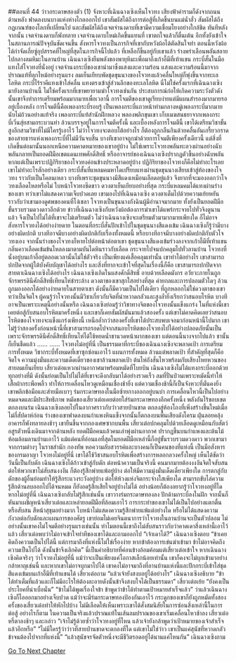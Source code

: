 ##ตอนที่ 44 ว่าวกระดาษสองตัว (1)
จังหวะที่เฉินฉางเซิงเห็นโจวทง เสียงฟ้าคำรามก็ดังจากถนนด้านหลัง ฟาดลงบนบางแห่งห่างไกลออกไป
เขาสัมผัสได้ถึงการต่อสู้ที่เกิดขึ้นบนแม่น้ำลั่ว สัมผัสได้ถึงกฎเกณฑ์ของโลกที่เปลี่ยนไป และสัมผัสได้ถึงเจตจำนงดาบที่เขามีความเชื่อมโยงอย่างใกล้ชิด
ทันทีหลังจากนั้น เจตจำนงดาบก็พังทลาย เจตจำนงดาบใหม่เกิดขึ้นแทนที่
เขาตกใจแล้วก็ตื่นเต้น อีกทั้งยังเข้าใจในสถานการณ์ปัจจุบันชัดเจนขึ้น
สังหารโจวทงเป็นภารกิจที่เขากับหวังผ้อได้ตัดสินใจทำ ตอนนี้หวังผ้อได้กำจัดเถี่ยซู่อุปสรรคที่ใหญ่ที่สุดในภารกิจนี้ไปแล้ว ที่เหลือก็ขึ้นอยู่กับเขาแล้ว
ร่างพร่าเลือนพลันสลายไปกลางลมหิมะในลานบ้าน
เฉินฉางเซิงยืมพลังของพายุหิมะเพื่อมาถึงเก้าอี้มีที่เท้าแขน กระบี่สั้นในมือแทงใส่โจวทงที่นั่งอยู่
เจตจำนงกระบี่ของเขานำมาซึ่งแสงและความร้อน
แสงและความร้อนนี้มาจากปราณแท้ที่ลุกไหม้อย่างรุนแรง
ลมเย็นเยียบพัดชุดขุนนางของโจวทงแล้วคลื่นใหญ่ก็พุ่งขึ้นจากทะเลโลหิต
กระบี่ไร้ราคีแทงเข้าใส่คลื่น แทงตรงเข้าสู่ส่วนลึกของทะเลโลหิต
นี่ไม่ใช่ครั้งแรกที่เฉินฉางเซิงมายังลานบ้านนี้ ไม่ใช่ครั้งแรกที่เขาพยายามฆ่าโจวทงเช่นกัน
ประสบการณ์ก่อให้เกิดความระวังตัวดังนั้นเขาจึงทำการเตรียมพร้อมมากมายเพื่อเวลานี้
การโจมตีของเขาดูเรียบง่ายแต่มีแผนสำรองมากมายรออยู่เบื้องหลัง
การโจมตีนี้คือเพลงกระบี่รอบรู้ เป็นเพลงกระบี่แถวหน้าท่ามกลางหมู่เพลงกระบี่มากมายนับไม่ถ้วนอย่างแท้จริง
เพลงกระบี่แท้สำนักฝึกหลวง พลองพลิกขุนเขา เก็บเมฆสนธยาจากเพลงกระบี่เวิ่นสุ่ยสามกระบวนท่า ล้วนบรรจุอยู่ในการโจมตีครั้งนี้
และเบื้องหลังการโจมตีนี้ เขาได้เตรียมวิชาขั้นสูงอีกสามวิชาที่ไม่มีใครรู้เอาไว้
ไม่ว่าโจวทงจะตอบโต้อย่างไร ก็ต้องถูกกลืนกินด้วยคลื่นอันเกรี้ยวกราดของสายธารแห่งเพลงกระบี่ที่ไม่มีวันจบสิ้น
บางทีเขาอาจถูกฆ่าด้วยการโจมตีเพียงครั้งเดียวนี้
แต่สิ่งที่เกิดขึ้นต่อมานั้นนอกเหนือความคาดหมายของเขาอยู่บ้าง
ไม่ใช่เพราะโจวทงพลันทะลวงผ่านอย่างฉับพลันกลายเป็นยอดฝีมือเขตแดนเทพศักดิ์สิทธิ์
หรืออาจารย์ของเฉินฉางเซิงปรากฏตัวขึ้นอย่างฉับพลัน
หากแต่เป็นเพราะปฏิกิริยาของโจวทงค่อนข้างประหลาดอยู่บ้าง
ปฏิกิริยาของโจวทงก็คือไม่ทำอะไรเลย
เขาไม่ทำอะไรสักอย่างเดียว
กระบี่สั้นที่แหลมคมหาใดเปรียบแทงผ่านชุดขุนนางเสียบเข้าสู่ท้องของโจวทง ราวกับเป็นโคลนเหลว
บางทีเพราะชุดขุนนางมีสีแดงเหมือนเลือดอยู่แล้ว จึงยากที่จะมองออกว่าโจวทงเลือดไหลหรือไม่
ใบหน้าโจวทงซีดขาว ดวงตาเย็นเยียบอย่างที่สุด กระบี่แหลมคมได้แทงผ่านร่างของเขา ทว่าเขาไม่แสดงความเจ็บปวดเลย
เขามองไปที่เฉินฉางเซิง ดวงตาเต็มไปด้วยความเย้ยหยันราวกับว่าเขามองดูศพของคนที่โง่เขลา
โจวทงเป็นขุนนางกังฉินผู้มีอำนาจมากมาย ทั้งยังเป็นยอดฝีมือขั้นรวบรวมดวงดาวอีกด้วย
ข่าวที่เฉินฉางเซิงกับหวังผ้อต้องการฆ่าเขาได้แพร่กระจายไปทั่วจิงตูนานแล้ว จึงเป็นไปไม่ได้ที่เขาจะไม่เตรียมตัว
ไม่ว่าเฉินฉางเซิงจะเตรียมตัวมามากมายเพียงใด ก็ไม่อาจสังหารโจวทงได้อย่างง่ายดาย
ในตอนที่กระบี่สั่นปักเข้าไปในชุดขุนนางสีแดงเข้ม เฉินฉางเซิงก็รู้ว่ามีบางอย่างผิดปกติ
บางทีอาจมีบางอย่างผิดปกติกับเรื่องทั้งหมดนี้ หรือบางทีอาจมีบางอย่างผิดปกติกับตัวโจวทงเอง
จากนั้นร่างของโจวทงก็หายไปต่อหน้าต่อตาเขา
ชุดขุนนางสีแดงเข้มร่วงลงจากเก้าอี้มีที่เท้าแขน
กลิ่นคาวเลือดเข้มข้นไหลลงมาตามบันไดหินราวกับเลือด กระจายไปจนปกคลุมไปทั่วลานบ้าน
โจวทงที่นั่งอยู่บนเก้าอี้อยู่ตลอดเวลานั้นไม่ใช่ตัวจริง เป็นเพียงแค่เสื้อคลุมเท่านั้น
เขาทำได้อย่างไร เขาสามารถปกปิดจากผู้ใต้บังคับบัญชาได้อย่างไร และสิ่งที่ยากจะเข้าใจที่สุดในเรื่องนี้ก็คือ เขาสามารถปกปิดจากสายตาเฉินฉางเซิงได้อย่างไร
เฉินฉางเซิงเกิดในแสงศักดิ์สิทธิ์ อาบด้วยเลือดมังกร อวัยวะภายในถูกจักรพรรดินีศักดิ์สิทธิ์เทียนไห่ชำระล้าง ดวงตาของเขาสุกใสอย่างที่สุด ค่ายกลและการปลอมตัวใดๆ ล้วนถูกมองออกได้อย่างง่ายดายในสายตาเขา
ดังนั้นก็มีความเป็นไปได้เดียว ที่ถูกหลอกไม่ใช่ดวงตาของเขาทว่าเป็นจิตใจ
ผู้คนรู้ว่าโจวทงนั้นมีวิชาเกี่ยวกับจิตที่น่าหวาดกลัวและสูงล้ำยิ่งเรียกว่าสนอบโรหิต
บางทีอาจเป็นเพราะเหตุนี้อย่างนั้นหรือ
เฉินฉางเซิงย่อมรู้ว่าวิชาทางจิตของโจวทงนั้นแข็งแกร่ง ในที่แห่งนี้เขาเคยต่อสู้กับสนอบโรหิตมาครั้งหนึ่ง และเขาก็เคยสัมผัสมันมาแล้วสองครั้ง
แต่เขาไม่คาดคิดเลยว่าสนอบโรหิตของโจวทงจะแข็งแกร่งเพียงนี้ เหนือล้ำกว่าสองครั้งที่เขาได้ประสบพบเจอมาก่อนหน้านี้ไปมาก
เขาไม่รู้ว่าสองครั้งก่อนหน้านี้ที่เขาสามารถรอดไปจากสนอบโรหิตของโจวทงไปได้อย่างปลอดภัยนั้นเป็นเพราะจักรพรรดินีศักดิ์สิทธิ์เทียนไห่ได้ใช้หยดน้ำชานวดหน้าผากของเขา
แต่ตอนนี้นางจากไปแล้ว ชานั้นก็เย็นชืดแล้ว
……
……
โจวทงไม่อยู่ที่นี่
เป็นธรรมดาที่กระบี่ของเฉินฉางเซิงจะพลาดเป้า
การเตรียมการทั้งหมด วิชากระบี่ทั้งหมดที่เขาซุกซ่อนเอาไว้ แผนการทั้งหมด ล้วนแต่พลาดเป้า
ที่สำคัญที่สุดก็คือจิตใจ ความมุ่งมั่นและความเด็ดเดี่ยวของเขาล้วนพลาดเป้า
ต้นไห่ถังสั่นไหวพร้อมกับเสียงโหยหวนของสายลมเย็นเยียบ เสี่ยวเต๋อแหวกผ่านอากาศมาพร้อมหมัดที่โบยบิน
เฉินฉางเซิงไม่ได้แทงกระบี่ออกด้วยทุกอย่างที่มี ดังนั้นย่อมเป็นไปไม่ได้ที่เขาจะดึงกลับมาได้อย่างรวดเร็ว
ลมที่ปั่นป่วนเพราะหมัดนี้ทำให้เสื้อผ้ากระพือพลิ้ว ทำให้การเคลื่อนไหวดูเหมือนเชื่องช้ายิ่ง
แต่ความเชื่องช้านี้ก็เป็นจังหวะที่มั่นคงยิ่ง
เขาพลิกข้อมือและส่ายมือเบาๆ ร่มกระดาษทองในมือซ้ายกางออกอยู่บนบ่า
การเคลื่อนไหวนี้เป็นไปอย่างหมดจดและมีประสิทธิภาพ
หมัดของเสี่ยวเต๋อเคยต่อยใส่ร่มกระดาษทองอีกครั้งหนึ่ง พลังอันไร้ขอบเขตตกลงบนร่ม
เฉินฉางเซิงลอยไปในอากาศราวกับว่าวสายป่านขาด ตกลงสู่ห้องโถงที่เพิ่งสร้างขึ้นใหม่เมื่อไม่กี่สัปดาห์ก่อน
ร่างของเขาฟาดลงบนกำแพงหินแข็งจากนั้นก็ตกลงบนพื้นเสียงดังโครม
ฝุ่นลอยคลุ้ง อาคารก็พังทลายลงช้าๆ
เขายืนขึ้นจากกองเศษซากบนพื้น
เสี่ยวเต๋อปกคลุมไปด้วยเลือดดูเหมือนกับสัตว์อสูรตัวหนึ่งเดินมาจากด้านหลัง
ยอดฝีมือคนแล้วคนเล่าพุ่งผ่านอากาศ ปรากฏขึ้นบนกำแพงและต้นไม้ห้อมล้อมลานบ้านเอาไว้
แม้แต่คนที่อ่อนแอที่สุดในยอดฝีมือเหล่านี้ก็อยู่ขั้นรวบรวมดวงดาว
พวกเขามาจากกรมต่างๆ ในราชสำนัก กองทัพ หอความลับสวรรค์และบางคนก็เป็นคนของที่แห่งนี้ เป็นมือสังหารของกรมอาญา
โจวทงไม่อยู่ที่นี่
เขาได้ใช้วิชาสนอบโรหิตเพื่อสร้างการหลอกลวงครั้งใหญ่
เห็นได้ชัดว่าวันนี้เป็นกับดัก
เฉินฉางเซิงได้ก้าวเข้าสู่กับดัก
ต่อหน้าความเป็นจริงนี้ คนมากมายต้องงงงันจิตใจสับสน
ต่อให้พวกเขาไม่สับสนงงงัน ก็ต้องรู้สึกพ่ายแพ้อยู่บ้าง
ต่อให้มีความมุ่งมั่นเด็ดเดี่ยวเพียงใด การตกสู่กับดักของผู้อื่นย่อมทำให้รู้สึกระแวงระวังอยู่บ้าง
ต่อให้ห้วงแห่งจิตกระจ่างใสเพียงใด สามารถขับไล่ความรู้สึกด้านลบออกไปได้จนหมด ก็ยังอดรู้สึกเสียใจอยู่บ้างไม่ได้ อย่างน้อยก็ต้องอยากรู้ว่าโจวทงอยู่ที่ใดหากไม่อยู่ที่นี่
เฉินฉางเซิงกลับไม่รู้สึกเช่นนั้น
เขาวางร่มกระดาษทองลง ปักด้ามกระบี่ลงในฝัก จากนั้นก็หันมาเผชิญหน้าเสี่ยวเต๋อและเหล่ายอดฝีมือที่ล้อมเอาไว้
การกระทำของเขาไม่ได้เป็นไปอย่างแตกตื่นหรือสับสน สีหน้าสุขุมอย่างมาก ใบหน้าไม่แสดงความรู้สึกพ่ายแพ้แต่อย่างใด หรือไม่ได้แสดงความกังวลต่อกับดักและแผนการของศัตรู
เขาย่อมไม่เคยจินตนาการว่าโจวทงในลานบ้านจะเป็นตัวปลอม ไม่อย่างนั้นเขาคงไม่โจมตีอย่างรุนแรงเช่นนั้น
ทำไมตอนนี้เขาถึงไม่สับสนราวกับว่าคาดเดาสิ่งเหล่านี้เอาไว้แล้ว
เสี่ยวเต๋อพบว่าไม่อาจเข้าใจท่าทีของเขาได้และถามออกไป “เจ้าเดาได้?”
เฉินฉางเซิงตอบ “ข้าเคยคิดถึงความเป็นไปได้นี้ แต่การมาถึงที่แห่งนี้ไม่ใช่เรื่องง่าย หากข้าต้องการเข่นฆ่าเข้ามา ข้าไม่อาจคิดถึงความเป็นไปได้ ดังนั้นข้าจึงเลิกคิด”
นี่เป็นคำอธิบายที่ค่อนข้างอ้อมค้อมแต่เสี่ยวเต๋อเข้าใจ
หากเฉินฉางเซิงคิดจริงๆ ว่าโจวทงไม่อยู่ที่นี่ แม้ว่าจะเป็นเพียงแค่โอกาสเล็กน้อยเท่านั้น เขาก็คงจะไม่บุกเข้ามาอย่างกล้าหาญเช่นนี้
และหากเขาไม่อาจบุกมาไปได้ เขาคงไม่อาจมาถึงที่ลานบ้านแห่งนี้และปักกระบี่เข้าใส่ชุดสีแดงเข้มบนเก้าอี้มีที่เท้าแขนได้
เสี่ยวเต๋อถาม “แล้วเจ้ายังสงบอยู่ได้อย่างไร”
เฉินฉางเซิงอธิบาย “ข้าได้ทำเต็มที่แล้วและก็ไม่มีอะไรให้ต้องละอายดังนั้นข้าจึงสงบใจได้เป็นธรรมดา”
เสี่ยวเต๋อเย้ย “ยังคงเป็นประโยคที่น่าเบื่อนั่น”
“ข้าไม่ได้พูดเรื่องใจข้า ข้าพูดว่าข้าได้ทำตามเป้าหมายสำเร็จแล้ว”
ว่าแล้วเฉินฉางเซิงก็ไอออกมาอย่างเจ็บปวด
แม้ว่าจะมีร่มกระดาษทองป้องกันเอาไว้ กระดูกของเขาก็ยังถูกหมัดทั้งสองครั้งของเสี่ยวเต๋อทำให้หักไปบ้าง
ไม่มีเลือดให้เห็นเพราะเขาได้สั่งสมนิสัยในการซ่อนสิ่งเหล่านี้ในการต่อสู้ อย่างไรก็ตาม ในความเป็นจริงแล้วปราณแท้ในเส้นลมปราณของเขาเริ่มเคลื่อนไหวช้าลง
เสี่ยวเต๋อหรี่ตาลงช้าๆ และกล่าว “เจ้าไม่รู้ด้วยซ้ำว่าโจวทงอยู่ที่ไหน แล้วเจ้ายังกล้าพูดว่าเป้าหมายของเจ้าสำเร็จแล้วอีกหรือ”
“ไม่มีใครรู้ว่าว่าวที่สายป่านขาดจะตกลงที่ใด แต่เขาไม่ใช่ว่าว เขาเป็นแค่สุนัขที่หวาดกลัวข้าจนต้องไปจากที่แห่งนี้”
“แล้วสุนัขจรจัดตัวหนึ่งจะมีชีวิตรอดอยู่ได้นานแค่ไหนกัน” เฉินฉางเซิงถาม


[Go To Next Chapter]( ./717.md)